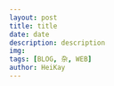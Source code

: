 ```yaml
---
layout: post
title: title
date: date
description: description
img: 
tags: [BLOG, 杂, WEB]
author: HeiKay
---
```

